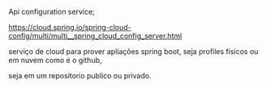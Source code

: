 Api configuration service;

https://cloud.spring.io/spring-cloud-config/multi/multi__spring_cloud_config_server.html

serviço de cloud para prover apliações spring boot, seja profiles fisicos ou em nuvem como é o github, 

seja em um repositorio publico ou privado.

